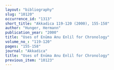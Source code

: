 ```yaml
---
layout: "bibliography"
slug: "10120"
occurrence_id: "1313"
short_title: "Akkadica 119-120 (2000), 155-158"
author: "Hunger, Hermann"
publication_year: "2000"
title: "Uses of Enūma Anu Enlil for Chronology"
volume_no_: "119-120"
pages: "155-158"
journal: "Akkadica"
title: "Uses of Enūma Anu Enlil for Chronology"
previous_item: "10123"
---
```


